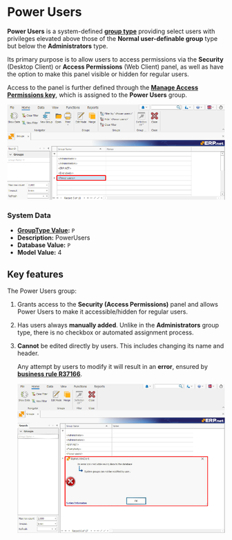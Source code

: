 # Power Users

**Power Users** is a system-defined **[group type](index.md#group-types)** providing select users with privileges elevated above those of the **Normal user-definable group** type but below the **Administrators** type. 

Its primary purpose is to allow users to access permissions via the **Security** (Desktop Client) or **Access Permissions** (Web Client) panel, as well as have the option to make this panel visible or hidden for regular users.

Access to the panel is further defined through the **[Manage Access Permissions key](../system-permissions/manage-access-permissions.md)**, which is assigned to the **Power Users** group.

![pictures](pictures/Power_user_group_19_12.png)

### System Data

- **[GroupType Value](https://docs.erp.net/model/entities/Systems.Security.Groups.html#grouptype):** `P`
- **Description:** PowerUsers
- **Database Value:** `P`
- **Model Value:** 4

## Key features

The Power Users group:

1. Grants access to the **Security (Access Permissions)** panel and allows Power Users to make it accessible/hidden for regular users.

2. Has users always **manually added**. Unlike in the **Administrators** group type, there is no checkbox or automated assignment process.

3. **Cannot** be edited directly by users. This includes changing its name and header.

   Any attempt by users to modify it will result in an **error**, ensured by **[business rule R37166](https://docs.erp.net/tech/modules/system/security/system-permissions/manage-access-permissions.html?q=R37166#business-rule-enforcement)**.

   ![pictures](pictures/Error_window_19_12.jpg)
   
